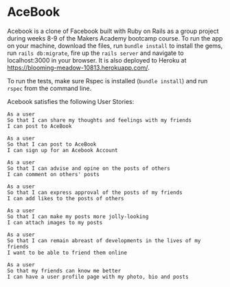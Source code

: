 # AceBook

Acebook is a clone of Facebook built with Ruby on Rails as a group project during weeks 8-9 of the Makers Academy bootcamp course. To run the app on your machine, download the files, run `bundle install` to install the gems, run `rails db:migrate`, fire up the `rails server` and navigate to localhost:3000 in your browser. It is also deployed to Heroku at https://blooming-meadow-10813.herokuapp.com/.

To run the tests, make sure Rspec is installed (`bundle install`) and run `rspec` from the command line.

Acebook satisfies the following User Stories:

```
As a user
So that I can share my thoughts and feelings with my friends
I can post to AceBook
```

```
As a user
So that I can post to AceBook
I can sign up for an Acebook Account
```

```
As a user
So that I can advise and opine on the posts of others
I can comment on others' posts
```

```
As a user
So that I can express approval of the posts of my friends
I can add likes to the posts of others
```

```
As a user
So that I can make my posts more jolly-looking
I can attach images to my posts
```

```
As a user
So that I can remain abreast of developments in the lives of my friends
I want to be able to friend them online
```

```
As a user
So that my friends can know me better
I can have a user profile page with my photo, bio and posts
```
